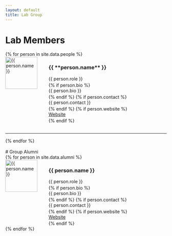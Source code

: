 ```yaml
---
layout: default
title: Lab Group
---
```


# Lab Members

<div class="lab-grid">
  {% for person in site.data.people %}
    <div style="display: flex; align-items: flex-start; gap: 10px;">
      <img src="{{ person.img }}" width="100" align="left" style="margin: 0px 25px 0px 0px" alt="{{ person.name }}">
      <div style="flex: 1;">
        <h3>{{ **person.name** }}</h3>
        <p class="role" style="margin: 0 0 3px 0;">{{ person.role }}</p>
        {% if person.bio %}
          <p class="bio" style="margin: 0 0 3px 0;">{{ person.bio }}</p>
        {% endif %}
        {% if person.contact %}
          <p class="contact" style="margin: 0 0 3px 0;">{{ person.contact }}</p>
        {% endif %}
        {% if person.website %}
          <p style="margin: 0 0 3px 0;"><a href="{{ person.website }}" target="_blank">Website</a></p>
        {% endif %}
      </div>
    </div>
    <br>
    <hr>
  {% endfor %}
</div>

<br>
# Group Alumni

<div class="lab-grid">
  {% for person in site.data.alumni %}
    <div style="display: flex; align-items: flex-start; gap: 10px;">
      <img src="{{ person.img }}" width="100" align="left" style="margin: 0px 25px 0px 0px" alt="{{ person.name }}">
      <div style="flex: 1;">
        <h3>{{ person.name }}</h3>
        <p class="role" style="margin: 0 0 3px 0;">{{ person.role }}</p>
        {% if person.bio %}
          <p class="bio" style="margin: 0 0 3px 0;">{{ person.bio }}</p>
        {% endif %}
        {% if person.contact %}
          <p class="contact" style="margin: 0 0 3px 0;">{{ person.contact }}</p>
        {% endif %}
        {% if person.website %}
          <p style="margin: 0 0 3px 0;"><a href="{{ person.website }}" target="_blank">Website</a></p>
        {% endif %}
      </div>
    </div>
  {% endfor %}
</div>
